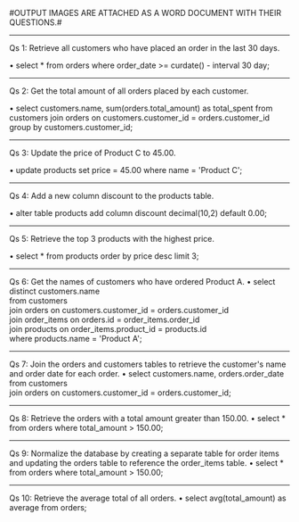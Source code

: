 #OUTPUT IMAGES ARE ATTACHED AS A WORD DOCUMENT WITH THEIR QUESTIONS.#

-------------------------------------------------------------------------------------------------------
Qs 1: Retrieve all customers who have placed an order in the last 30 days.

•	select * from orders where order_date >= curdate() - interval 30 day;

-------------------------------------------------------------------------------------------------------
Qs 2: Get the total amount of all orders placed by each customer.

•	select customers.name, sum(orders.total_amount) as total_spent
from customers 
join orders on customers.customer_id = orders.customer_id
group by customers.customer_id;

-------------------------------------------------------------------------------------------------------
Qs 3: Update the price of Product C to 45.00.

•	update products set price = 45.00 where name = 'Product C';

-------------------------------------------------------------------------------------------------------
Qs 4: Add a new column discount to the products table.

•	alter table products add column discount decimal(10,2) default 0.00;

-------------------------------------------------------------------------------------------------------	
Qs 5: Retrieve the top 3 products with the highest price.

•	select * from products order by price desc limit 3;

-------------------------------------------------------------------------------------------------------
Qs 6: Get the names of customers who have ordered Product A.
•	select distinct customers.name  
from customers  
join orders on customers.customer_id = orders.customer_id  
join order_items on orders.id = order_items.order_id  
join products on order_items.product_id = products.id  
where products.name = 'Product A';

-------------------------------------------------------------------------------------------------------  
Qs 7: Join the orders and customers tables to retrieve the customer's name and order date for each order.
•	select customers.name, orders.order_date  
from customers  
join orders on customers.customer_id = orders.customer_id;

------------------------------------------------------------------------------------------------------- 
Qs 8: Retrieve the orders with a total amount greater than 150.00.
•	select * from orders  where total_amount > 150.00;
 
-------------------------------------------------------------------------------------------------------	
Qs 9: Normalize the database by creating a separate table for order items and updating the orders table to reference the order_items table.
•	select * from orders  where total_amount > 150.00;
 
-------------------------------------------------------------------------------------------------------
Qs 10: Retrieve the average total of all orders.
•	select avg(total_amount) as average from orders;

 
